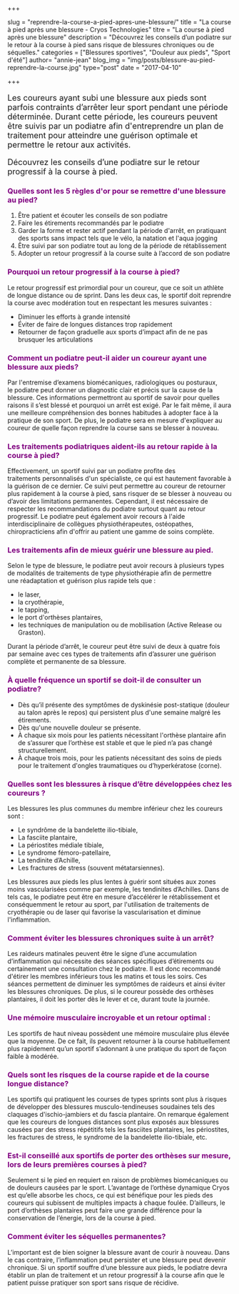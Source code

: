 +++

slug = "reprendre-la-course-a-pied-apres-une-blessure/"
title = "La course à pied après une blessure - Cryos Technologies"
titre = "La course à pied après une blessure"
description = "Découvrez les conseils d’un podiatre sur le retour à la course à pied sans risque de blessures chroniques ou de séquelles."
categories = ["Blessures sportives", "Douleur aux pieds", "Sport d'été"]
author= "annie-jean"
blog_img = "img/posts/blessure-au-pied-reprendre-la-course.jpg"
type="post"
date = "2017-04-10"

+++

<p style="font-size: 18px;">Les coureurs ayant subi une blessure aux pieds sont parfois contraints d’arrêter leur sport pendant une période déterminée. Durant cette période, les coureurs peuvent être suivis par un podiatre afin d'entreprendre un plan de traitement pour atteindre une guérison optimale et permettre le retour aux activités.</p>
<p style="font-size: 18px;">Découvrez les conseils d’une podiatre sur le retour progressif à la course à pied.</p>
<h3 style="color: #800080;">Quelles sont les 5 règles d'or pour se remettre d'une blessure au pied?</h3>
<ol>
	<li>Être patient et écouter les conseils de son podiatre</li>
	<li>Faire les étirements recommandés par le podiatre</li>
	<li>Garder la forme et rester actif pendant la période d'arrêt, en pratiquant des sports sans impact tels que le vélo, la natation et l'aqua jogging</li>
	<li>Être suivi par son podiatre tout au long de la période de rétablissement</li>
	<li>Adopter un retour progressif à la course suite à l’accord de son podiatre</li>
</ol>
<h3 style="color: #800080;">Pourquoi un retour progressif à la course à pied?</h3>
Le retour progressif est primordial pour un coureur, que ce soit un athlète de longue distance ou de sprint. Dans les deux cas, le sportif doit reprendre la course avec modération tout en respectant les mesures suivantes :
<ul>
	<li>Diminuer les efforts à grande intensité</li>
	<li>Éviter de faire de longues distances trop rapidement</li>
	<li>Retourner de façon graduelle aux sports d’impact afin de ne pas brusquer les articulations</li>
</ul>
<h3 style="color: #800080;">Comment un podiatre peut-il aider un coureur ayant une blessure aux pieds?</h3>
Par l'entremise d’examens biomécaniques, radiologiques ou posturaux, le podiatre peut donner un diagnostic clair et précis sur la cause de la blessure. Ces informations permettront au sportif de savoir pour quelles raisons il s’est blessé et pourquoi un arrêt est exigé. Par le fait même, il aura une meilleure compréhension des bonnes habitudes à adopter face à la pratique de son sport. De plus, le podiatre sera en mesure d'expliquer au coureur de quelle façon reprendre la course sans se blesser à nouveau.

<h3 style="color: #800080;">Les traitements podiatriques aident-ils au retour rapide à la course à pied?</h3>
Effectivement, un sportif suivi par un podiatre profite des traitements personnalisés d'un spécialiste, ce qui est hautement favorable à la guérison de ce dernier. Ce suivi peut permettre au coureur de retourner plus rapidement à la course à pied, sans risquer de se blesser à nouveau ou d’avoir des limitations permanentes. Cependant, il est nécessaire de respecter les recommandations du podiatre surtout quant au retour progressif. Le podiatre peut également avoir recours à l'aide interdisciplinaire de collègues physiothérapeutes, ostéopathes, chiropracticiens afin d'offrir au patient une gamme de soins complète.

<h3 style="color: #800080;">Les traitements afin de mieux guérir une blessure au pied.</h3>
Selon le type de blessure, le podiatre peut avoir recours à plusieurs types de modalités de traitements de type physiothérapie afin de permettre une réadaptation et guérison plus rapide tels que :
<ul>
	<li>le laser,</li>
	<li>la cryothérapie,</li>
	<li>le tapping,</li>
	<li>le port d'orthèses plantaires,</li>
	<li>les techniques de manipulation ou de mobilisation (Active Release ou Graston).</li>
</ul>
Durant la période d’arrêt, le coureur peut être suivi de deux à quatre fois par semaine avec ces types de traitements afin d’assurer une guérison complète et permanente de sa blessure.

<h3 style="color: #800080;">À quelle fréquence un sportif se doit-il de consulter un podiatre?</h3>
<ul>
	<li>Dès qu’il présente des symptômes de dyskinésie post-statique (douleur au talon après le repos) qui persistent plus d'une semaine malgré les étirements.</li>
	<li>Dès qu'une nouvelle douleur se présente.</li>
	<li>À chaque six mois pour les patients nécessitant l'orthèse plantaire afin de s’assurer que l’orthèse est stable et que le pied n’a pas changé structurellement.</li>
	<li><strong><span style="font-weight: 400;">À chaque trois mois, pour les patients nécessitant des soins de pieds pour le traitement d'ongles traumatiques ou d’hyperkératose (corne).</span></strong></li>
</ul>
<h3 style="color: #800080;">Quelles sont les blessures à risque d’être développées chez les coureurs ?</h3>
Les blessures les plus communes du membre inférieur chez les coureurs sont :
<ul>
	<li>Le syndrôme de la bandelette ilio-tibiale,</li>
	<li>La fasciite plantaire,</li>
	<li>La périostites médiale tibiale,</li>
	<li>Le syndrome fémoro-patellaire,</li>
	<li>La tendinite d’Achille,</li>
	<li>Les fractures de stress (souvent métatarsiennes).</li>
</ul>
Les blessures aux pieds les plus lentes à guérir sont situées aux zones moins vascularisées comme par exemple, les tendinites d’Achilles. Dans de tels cas, le podiatre peut être en mesure d’accélérer le rétablissement et conséquemment le retour au sport, par l'utilisation de traitements de cryothérapie ou de laser qui favorise la vascularisation et diminue l'inflammation.

<h3 style="color: #800080;">Comment éviter les blessures chroniques suite à un arrêt?</h3>
Les raideurs matinales peuvent être le signe d’une accumulation d’inflammation qui nécessite des séances spécifiques d’étirements ou certainement une consultation chez le podiatre. Il est donc recommandé d'étirer les membres inférieurs tous les matins et tous les soirs. Ces séances permettent de diminuer les symptômes de raideurs et ainsi éviter les blessures chroniques. De plus, si le coureur possède des orthèses plantaires, il doit les porter dès le lever et ce, durant toute la journée.

<h3 style="color: #800080;">Une mémoire musculaire incroyable et un retour optimal :</h3>
Les sportifs de haut niveau possèdent une mémoire musculaire plus élevée que la moyenne. De ce fait, ils peuvent retourner à la course habituellement plus rapidement qu’un sportif s’adonnant à une pratique du sport de façon faible à modérée.

<h3 style="color: #800080;">Quels sont les risques de la course rapide et de la course longue distance?</h3>
Les sportifs qui pratiquent les courses de types sprints sont plus à risques de développer des blessures musculo-tendineuses soudaines tels des claquages d'ischio-jambiers et du fascia plantaire. On remarque également que les coureurs de longues distances sont plus exposés aux blessures causées par des stress répétitifs tels les fasciites plantaires, les périostites, les fractures de stress, le syndrome de la bandelette ilio-tibiale, etc.

<h3 style="color: #800080;">Est-il conseillé aux sportifs de porter des orthèses sur mesure, lors de leurs premières courses à pied?</h3>
Seulement si le pied en requiert en raison de problèmes biomécaniques ou de douleurs causées par le sport. L’avantage de l’orthèse dynamique Cryos est qu’elle absorbe les chocs, ce qui est bénéfique pour les pieds des coureurs qui subissent de multiples impacts à chaque foulée. D’ailleurs, le port d’orthèses plantaires peut faire une grande différence pour la conservation de l’énergie, lors de la course à pied.

<h3 style="color: #800080;">Comment éviter les séquelles permanentes?</h3>
L’important est de bien soigner la blessure avant de courir à nouveau. Dans le cas contraire, l’inflammation peut persister et une blessure peut devenir chronique. Si un sportif souffre d’une blessure aux pieds, le podiatre devra établir un plan de traitement et un retour progressif à la course afin que le patient puisse pratiquer son sport sans risque de récidive.